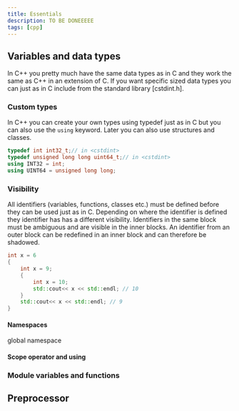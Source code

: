 ```yaml
---
title: Essentials
description: TO BE DONEEEEE
tags: [cpp]
---
```


## Variables and data types

In C++ you pretty much have the same data types as in C and they work the same as C++ in an extension of C. If you want specific sized data types you can just as in C include from the standard library [cstdint.h].

### Custom types

In C++ you can create your own types using typedef just as in C but you can also use the `using` keyword. Later you can also use structures and classes.

```cpp
typedef int int32_t;// in <cstdint>
typedef unsigned long long uint64_t;// in <cstdint>
using INT32 = int;
using UINT64 = unsigned long long;
```

### Visibility

All identifiers (variables, functions, classes etc.) must be defined before they can be used just as in C. Depending on where the identifier is defined they identifier has has a different visibility. Identifiers in the same block must be ambiguous and are visible in the inner blocks. An identifier from an outer block can be redefined in an inner block and can therefore be shadowed.

```cpp
int x = 6
{
    int x = 9;
    {
        int x = 10;
        std::cout<< x << std::endl; // 10
    }
    std::cout<< x << std::endl; // 9
}
```

#### Namespaces

global namespace

#### Scope operator and using

### Module variables and functions

## Preprocessor
